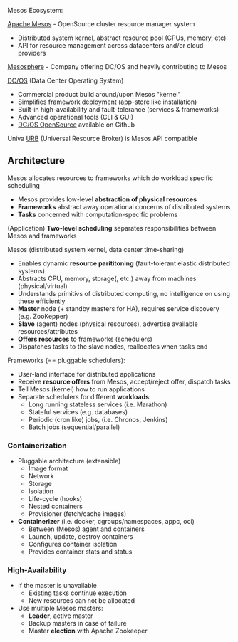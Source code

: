 Mesos Ecosystem:

[Apache Mesos][1] - OpenSource cluster resource manager system

- Distributed system kernel, abstract resource pool (CPUs, memory, etc)
- API for resource management across datacenters and/or cloud providers

[Mesosphere][3] - Company offering DC/OS and heavily contributing to Mesos

[DC/OS][4] (Data Center Operating System)

- Commercial product build around/upon Mesos "kernel"
- Simplifies framework deployment (app-store like installation)
- Built-in high-availability and fault-tolerance (services & frameworks)
- Advanced operational tools (CLI & GUI)
- [DC/OS OpenSource][5] available on Github

Univa [URB][7] (Universal Resource Broker) is Mesos API compatible

## Architecture

Mesos allocates resources to frameworks which do workload specific scheduling

* Mesos provides low-level **abstraction of physical resources**
* **Frameworks** abstract away operational concerns of distributed systems
* **Tasks** concerned with computation-specific problems

(Application) **Two-level scheduling** separates responsibilities between Mesos and frameworks

Mesos (distributed system kernel, data center time-sharing)

- Enables dynamic **resource parititoning** (fault-tolerant elastic distributed systems)
- Abstracts CPU, memory, storage(, etc.) away from machines (physical/virtual)
- Understands primitivs of distributed computing, no intelligence on using these efficiently
- **Master** node (+ standby masters for HA), requires service discovery (e.g. ZooKepper)
- **Slave** (agent) nodes (physical resources), advertise available resources/attributes
- **Offers resources** to frameworks (schedulers)
- Dispatches tasks to the slave nodes, reallocates when tasks end

Frameworks (== pluggable schedulers):

* User-land interface for distributed applications
* Receive **resource offers** from Mesos, accept/reject offer, dispatch tasks
* Tell Mesos (kernel) how to run applications
* Separate schedulers for different **workloads**:
  - Long running stateless services (i.e. Marathon)
  - Stateful services (e.g. databases)
  - Periodic (cron like) jobs, (i.e. Chronos, Jenkins)
  - Batch jobs (sequential/parallel)

### Containerization

* Pluggable architecture (extensible)
  - Image format
  - Network
  - Storage
  - Isolation
  - Life-cycle (hooks)
  - Nested containers
  - Provisioner (fetch/cache images)
* **Containerizer** (i.e. docker, cgroups/namespaces, appc, oci)
  - Between (Mesos) agent and containers
  - Launch, update, destroy containers
  - Configures container isolation
  - Provides container stats and status

### High-Availability

* If the master is unavailable
  - Existing tasks continue execution
  - New resources can not be allocated
* Use multiple Mesos masters:
  - **Leader**, active master
  - Backup masters in case of failure
  - Master **election** with Apache Zookeeper

[1]: https://mesos.apache.org/
[2]: https://github.com/apache/mesos/
[3]: https://mesosphere.com/
[4]: https://dcos.io/
[5]: https://github.com/dcos/dcos
[7]: https://github.com/UnivaCorporation/urb-core

